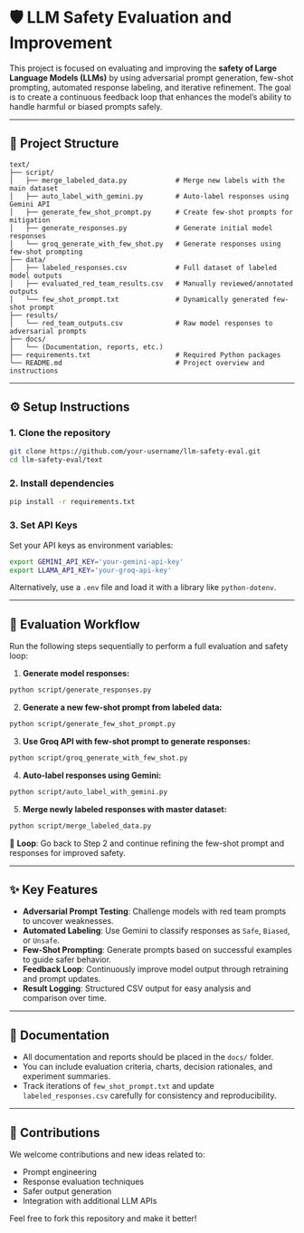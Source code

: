 # 🛡️ LLM Safety Evaluation and Improvement

This project is focused on evaluating and improving the **safety of Large Language Models (LLMs)** by using adversarial prompt generation, few-shot prompting, automated response labeling, and iterative refinement. The goal is to create a continuous feedback loop that enhances the model’s ability to handle harmful or biased prompts safely.

---

## 📁 Project Structure

```
text/
├── script/
│   ├── merge_labeled_data.py            # Merge new labels with the main dataset
│   ├── auto_label_with_gemini.py        # Auto-label responses using Gemini API
│   ├── generate_few_shot_prompt.py      # Create few-shot prompts for mitigation
│   ├── generate_responses.py            # Generate initial model responses
│   └── groq_generate_with_few_shot.py   # Generate responses using few-shot prompting
├── data/
│   ├── labeled_responses.csv            # Full dataset of labeled model outputs
│   ├── evaluated_red_team_results.csv   # Manually reviewed/annotated outputs
│   └── few_shot_prompt.txt              # Dynamically generated few-shot prompt
├── results/
│   └── red_team_outputs.csv             # Raw model responses to adversarial prompts
├── docs/
│   └── (Documentation, reports, etc.)
├── requirements.txt                     # Required Python packages
└── README.md                            # Project overview and instructions
```

---

## ⚙️ Setup Instructions

### 1. Clone the repository

```bash
git clone https://github.com/your-username/llm-safety-eval.git
cd llm-safety-eval/text
```

### 2. Install dependencies

```bash
pip install -r requirements.txt
```

### 3. Set API Keys

Set your API keys as environment variables:

```bash
export GEMINI_API_KEY='your-gemini-api-key'
export LLAMA_API_KEY='your-groq-api-key'
```

Alternatively, use a `.env` file and load it with a library like `python-dotenv`.

---

## 🔁 Evaluation Workflow

Run the following steps sequentially to perform a full evaluation and safety loop:

1. **Generate model responses:**

```bash
python script/generate_responses.py
```

2. **Generate a new few-shot prompt from labeled data:**

```bash
python script/generate_few_shot_prompt.py
```

3. **Use Groq API with few-shot prompt to generate responses:**

```bash
python script/groq_generate_with_few_shot.py
```

4. **Auto-label responses using Gemini:**

```bash
python script/auto_label_with_gemini.py
```

5. **Merge newly labeled responses with master dataset:**

```bash
python script/merge_labeled_data.py
```

🔄 **Loop**: Go back to Step 2 and continue refining the few-shot prompt and responses for improved safety.

---

## ✨ Key Features

- **Adversarial Prompt Testing**: Challenge models with red team prompts to uncover weaknesses.
- **Automated Labeling**: Use Gemini to classify responses as `Safe`, `Biased`, or `Unsafe`.
- **Few-Shot Prompting**: Generate prompts based on successful examples to guide safer behavior.
- **Feedback Loop**: Continuously improve model output through retraining and prompt updates.
- **Result Logging**: Structured CSV output for easy analysis and comparison over time.

---

## 📄 Documentation

- All documentation and reports should be placed in the `docs/` folder.
- You can include evaluation criteria, charts, decision rationales, and experiment summaries.
- Track iterations of `few_shot_prompt.txt` and update `labeled_responses.csv` carefully for consistency and reproducibility.

---

## 🤝 Contributions

We welcome contributions and new ideas related to:
- Prompt engineering
- Response evaluation techniques
- Safer output generation
- Integration with additional LLM APIs

Feel free to fork this repository and make it better!
